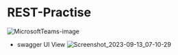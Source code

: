 # REST-Practise
![MicrosoftTeams-image](https://github.com/dhanushka365/REST-Practise/assets/66137046/f51714a1-3f24-47a0-af80-165865d2ad5a)

- swagger UI View
  ![Screenshot_2023-09-13_07-10-29](https://github.com/dhanushka365/REST-Practise/assets/66137046/5a358769-2388-4323-a85a-91b74995c19e)

